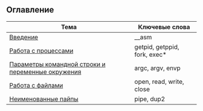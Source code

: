 ## Оглавление

| Тема | Ключевые слова |
|------|-----------------|
| [Введение](00-intro) | \_\_asm |
| [Работа с процессами](01-fork) | getpid, getppid, fork, exec\* |
| [Параметры командной строки и переменные окружения](02-argc-argv-envp) | argc, argv, envp |
| [Работа с файлами](03-files) | open, read, write, close |
| [Неименованные пайпы](04-pipes) | pipe, dup2 |

